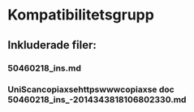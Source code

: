 # Kompatibilitetsgrupp

## Inkluderade filer:


### 50460218_ins.md

### UniScancopiaxsehttpswwwcopiaxse  doc  50460218_ins_-2014343818106802330.md